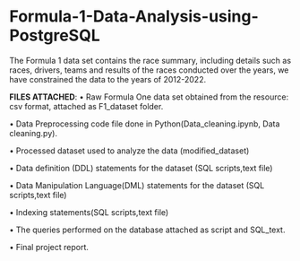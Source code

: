 # Formula-1-Data-Analysis-using-PostgreSQL

The Formula 1 data set contains the race summary, including details such as races,
drivers, teams and results of the races conducted over the years, we have
constrained the data to the years of 2012-2022.

**FILES ATTACHED**:
• Raw Formula One data set obtained from the resource: csv format, attached
as F1_dataset folder.

• Data Preprocessing code file done in Python(Data_cleaning.ipynb, Data
cleaning.py).

• Processed dataset used to analyze the data (modified_dataset)

• Data definition (DDL) statements for the dataset (SQL scripts,text file)

• Data Manipulation Language(DML) statements for the dataset (SQL
scripts,text file)

• Indexing statements(SQL scripts,text file)

• The queries performed on the database attached as script and SQL_text.

• Final project report.
